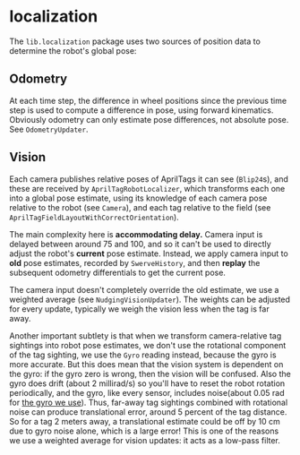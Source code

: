 # localization

The `lib.localization` package uses two sources of position data
to determine the robot's global pose:

## Odometry

At each time step, the difference in wheel positions since the previous
time step is used to compute a difference in pose, using forward kinematics.
Obviously odometry can only estimate pose differences, not absolute pose.
See `OdometryUpdater`.

## Vision

Each camera publishes relative poses of AprilTags it can see (`Blip24`s), and
these are received by `AprilTagRobotLocalizer`, which transforms each one into
a global pose estimate, using its knowledge of each camera pose relative to the
robot (see `Camera`), and each tag relative to the field
(see `AprilTagFieldLayoutWithCorrectOrientation`).

The main complexity here is __accommodating delay.__  Camera input is delayed between
around 75 and 100, and so it can't be used to directly adjust the robot's __current__ pose
estimate.  Instead, we apply camera input to __old__ pose estimates, recorded by
`SwerveHistory`, and then __replay__ the subsequent odometry differentials to get
the current pose.

The camera input doesn't completely override the old estimate, we use a weighted
average (see `NudgingVisionUpdater`).  The weights can be adjusted for every update,
typically we weigh the vision less when the tag is far away.

Another important subtlety is that when we transform camera-relative tag sightings
into robot pose estimates, we don't use the rotational component of the tag sighting,
we use the `Gyro` reading instead, because the gyro is more accurate.  But this does
mean that the vision system is dependent on the gyro: if the gyro zero is wrong,
then the vision will be confused.  Also the gyro does drift (about 2 millirad/s)
so you'll have to reset the robot rotation periodically, and the gyro, like every
sensor, includes noise(about 0.05 rad for
[the gyro we use](https://docs.reduxrobotics.com/canandgyro/performance)).
Thus, far-away tag sightings combined
with rotational noise can produce translational error, around 5 percent
of the tag distance.  So for a tag 2 meters away, a translational estimate could
be off by 10 cm due to gyro noise alone, which is a large error!  This is one
of the reasons we use a weighted average for vision updates: it acts as a
low-pass filter.

